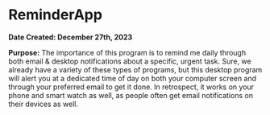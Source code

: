 # ReminderApp

**Date Created: December 27th, 2023**

**Purpose:**
The importance of this program is to remind me daily through both email & desktop notifications about a specific, urgent task. Sure, we already have a variety of these types of programs, but this desktop program will alert you at a dedicated time of day on both your computer screen and through your preferred email to get it done. In retrospect, it works on your phone and smart watch as well, as people often get email notifications on their devices as well.
